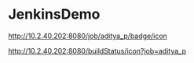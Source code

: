 # JenkinsDemo

http://10.2.40.202:8080/job/aditya_p/badge/icon

http://10.2.40.202:8080/buildStatus/icon?job=aditya_p

